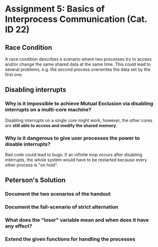 # Assignment 5: Basics of Interprocess Communication (Cat. ID 22)


## Race Condition
A race condition describes a scenario where two processes try to access and/or change the same shared data at the same time. This could lead to several problems, e.g. the second process overwrites the data set by the first one.


## Disabling interrupts
### Why is it impossible to achieve Mutual Exclusion via disabling interrupts on a multi-core machine?
Disabling interrupts on a single core might work, however, the other cores are **still able to access and modify the shared memory**.

### Why is it dangerous to give user processes the power to disable interrupts?
Bad code could lead to bugs: If an infinite loop occurs after disabling interrupts, the whole system would have to be restarted because every other process is "on hold".

## Peterson's Solution
### Document the two scenarios of the handout

### Document the fail-scenario of strict alternation

### What does the "loser" variable mean and when does it have any effect?

### Extend the given functions for handling the processes